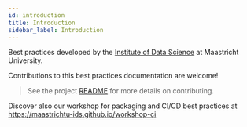 ```yaml
---
id: introduction
title: Introduction
sidebar_label: Introduction
---
```


Best practices developed by the [Institute of Data Science](https://maastrichtuniversity.nl/ids) at Maastricht University.

Contributions to this best practices documentation are welcome! 

> See the project [README](https://github.com/MaastrichtU-IDS/best-practices#ids-best-practices-documentation) for more details on contributing.

Discover also our workshop for packaging and CI/CD best practices at https://maastrichtu-ids.github.io/workshop-ci